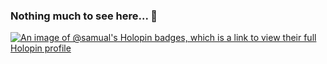 ### Nothing much to see here... 👋


[![An image of @samual's Holopin badges, which is a link to view their full Holopin profile](https://holopin.me/samual)](https://holopin.io/@samual)
<!--
**samualmartin/samualmartin** is a ✨ _special_ ✨ repository because its `README.md` (this file) appears on your GitHub profile.

Here are some ideas to get you started:

- 🔭 I’m currently working on ...
- 🌱 I’m currently learning ...
- 👯 I’m looking to collaborate on ...
- 🤔 I’m looking for help with ...
- 💬 Ask me about ...
- 📫 How to reach me: ...
- 😄 Pronouns: ...
- ⚡ Fun fact: ...
-->
